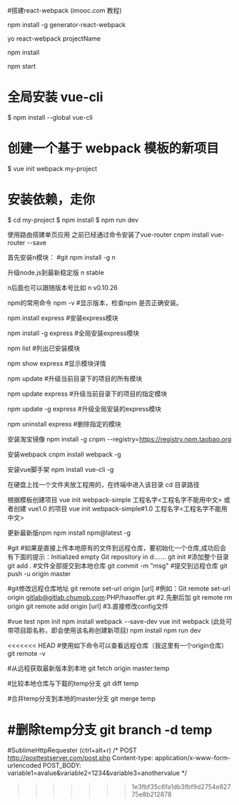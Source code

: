 #搭建react-webpack (imooc.com 教程)

npm install -g generator-react-webpack

yo react-webpack projectName

npm install

npm start

# 全局安装 vue-cli
$ npm install --global vue-cli
# 创建一个基于 webpack 模板的新项目
$ vue init webpack my-project
# 安装依赖，走你
$ cd my-project
$ npm install
$ npm run dev

使用路由搭建单页应用
之前已经通过命令安装了vue-router
cnpm install vue-router --save

首先安装n模块：	#git
npm install -g n

升级node.js到最新稳定版
n stable

n后面也可以跟随版本号比如
n v0.10.26





npm的常用命令
npm -v          #显示版本，检查npm 是否正确安装。
 
npm install express   #安装express模块
 
npm install -g express  #全局安装express模块
 
npm list         #列出已安装模块
 
npm show express     #显示模块详情
 
npm update        #升级当前目录下的项目的所有模块
 
npm update express    #升级当前目录下的项目的指定模块
 
npm update -g express  #升级全局安装的express模块
 
npm uninstall express  #删除指定的模块


安装淘宝镜像
npm install -g cnpm --registry=https://registry.npm.taobao.org

安装webpack
cnpm install webpack -g

安装vue脚手架
npm install vue-cli -g

在硬盘上找一个文件夹放工程用的，在终端中进入该目录
cd 目录路径

根据模板创建项目
vue init webpack-simple 工程名字<工程名字不能用中文>
或者创建 vue1.0 的项目
vue init webpack-simple#1.0 工程名字<工程名字不能用中文>

更新最新版npm
npm install npm@latest -g


#git
#如果是直接上传本地原有的文件到远程仓库，要初始化一个仓库,成功后会有下面的提示：Initialized empty Git repository in d:......
git init 
#添加整个目录
 git add . 
#文件全部提交到本地仓库
git commit -m "msg"
#提交到远程仓库
git push -u origin master

 #git修改远程仓库地址
 git remote set-url origin [url]
#例如：Git remote set-url origin gitlab@gitlab.chumob.com:PHP/hasoffer.git
#2.先删后加
git remote rm origin
git remote add origin [url]
#3.直接修改config文件




#vue test
npm init
npm install webpack --save-dev
vue init webpack (此处可带项目距名称，即会使用该名称创建新项目)
npm install 
npm run dev


<<<<<<< HEAD
#使用如下命令可以查看远程仓库（我这里有一个origin仓库） 
git remote -v

#从远程获取最新版本到本地
git fetch origin master:temp

#比较本地仓库与下载的temp分支
git diff temp

#合并temp分支到本地的master分支
git merge temp

#删除temp分支
git branch -d temp
=======
#SublimeHttpRequester (ctrl+alt+r)
/*
	POST http://posttestserver.com/post.php
	Content-type: application/x-www-form-urlencoded
	POST_BODY:
	variable1=avalue&variable2=1234&variable3=anothervalue
*/
>>>>>>> 1e3fbf35c6fa1db3fbf9d2754e82775e8b212878

